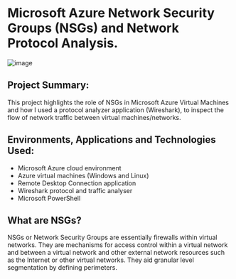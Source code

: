 <h1>Microsoft Azure Network Security Groups (NSGs) and Network Protocol Analysis.</h1>

![image](https://github.com/patrickoigwilo/AzureNSGs-NetworkProtocols/assets/162601853/96f1d514-19b0-4b34-97f1-0627885fb888)

<h2>Project Summary:</h2>
This project highlights the role of NSGs in Microsoft Azure Virtual Machines and how I used a protocol analyzer application (Wireshark), to inspect the flow of network traffic between virtual machines/networks. 

<h2>Environments, Applications and Technologies Used:</h2>

- Microsoft Azure cloud environment
- Azure virtual machines (Windows and Linux)
- Remote Desktop Connection application
- Wireshark protocol and traffic analyser
- Microsoft PowerShell

<h2>What are NSGs?</h2>
NSGs or Network Security Groups are essentially firewalls within virtual networks. They are mechanisms for access control within a virtual network and between a virtual network and other external network resources such as the Internet or other virtual networks. They aid granular level segmentation by defining perimeters.
